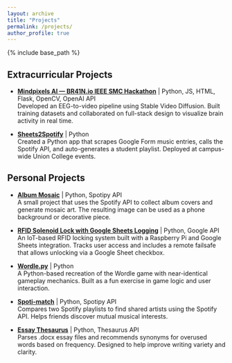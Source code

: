 ```yaml
---
layout: archive
title: "Projects"
permalink: /projects/
author_profile: true
---
```


{% include base_path %}

Extracurricular Projects
-----
* [**Mindpixels AI — BR41N.io IEEE SMC Hackathon**](https://github.com/Union-Neurotech/mindpixels) | Python, JS, HTML, Flask, OpenCV, OpenAI API  
  Developed an EEG-to-video pipeline using Stable Video Diffusion. Built training datasets and collaborated on full-stack design to visualize brain activity in real time.
  
* [**Sheets2Spotify**](https://github.com/4damo5/Sheets2Spotify) | Python  
  Created a Python app that scrapes Google Form music entries, calls the Spotify API, and auto-generates a student playlist. Deployed at campus-wide Union College events.

Personal Projects
-----
* [**Album Mosaic**](https://github.com/4damo5/Album-Mosaic) | Python, Spotipy API  
  A small project that uses the Spotify API to collect album covers and generate mosaic art. The resulting image can be used as a phone background or decorative piece.

* [**RFID Solenoid Lock with Google Sheets Logging**](https://github.com/4damo5/RFID-Solenoid-Lock) | Python, Google API  
  An IoT-based RFID locking system built with a Raspberry Pi and Google Sheets integration. Tracks user access and includes a remote failsafe that allows unlocking via a Google Sheet checkbox.

* [**Wordle.py**](https://github.com/4damo5/Wordle.py) | Python  
  A Python-based recreation of the Wordle game with near-identical gameplay mechanics. Built as a fun exercise in game logic and user interaction.

* [**Spoti-match**](https://github.com/4damo5/Spoti-match) | Python, Spotipy API  
  Compares two Spotify playlists to find shared artists using the Spotify API. Helps friends discover mutual musical interests.

* [**Essay Thesaurus**](https://github.com/4damo5/Word-Suggester) | Python, Thesaurus API  
  Parses .docx essay files and recommends synonyms for overused words based on frequency. Designed to help improve writing variety and clarity.
